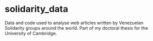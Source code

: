 # solidarity_data
Data and code used to analyse web articles written by Venezuelan Solidarity groups around the world. Part of my doctoral thesis for the University of Cambridge.
